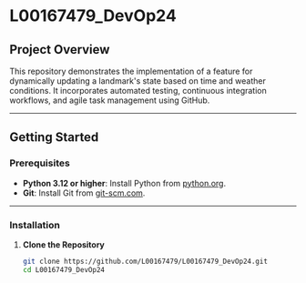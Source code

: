 # L00167479_DevOp24

## Project Overview
This repository demonstrates the implementation of a feature for dynamically updating a landmark's state based on time and weather conditions. It incorporates automated testing, continuous integration workflows, and agile task management using GitHub.

---

## Getting Started

### Prerequisites
- **Python 3.12 or higher**: Install Python from [python.org](https://www.python.org/downloads/).
- **Git**: Install Git from [git-scm.com](https://git-scm.com/downloads).

---

### Installation

1. **Clone the Repository**
   ```bash
   git clone https://github.com/L00167479/L00167479_DevOp24.git
   cd L00167479_DevOp24
